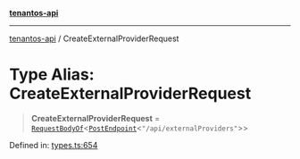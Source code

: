 [**tenantos-api**](../README.md)

***

[tenantos-api](../globals.md) / CreateExternalProviderRequest

# Type Alias: CreateExternalProviderRequest

> **CreateExternalProviderRequest** = [`RequestBodyOf`](RequestBodyOf.md)\<[`PostEndpoint`](PostEndpoint.md)\<`"/api/externalProviders"`\>\>

Defined in: [types.ts:654](https://github.com/shadmanZero/tenantos-api/blob/1c7b7035084787c8e7500a348d67d47efa9ca53a/src/types.ts#L654)
